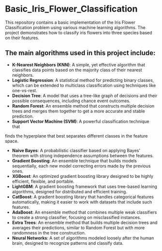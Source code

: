 # Basic_Iris_Flower_Classification

This repository contains a basic implementation of the Iris Flower Classification problem using various machine learning algorithms. The project demonstrates how to classify iris flowers into three species based on their features.

## The main algorithms used in this project include:
- **K-Nearest Neighbors (KNN)**: A simple, yet effective algorithm that classifies data points based on the majority class of their nearest neighbors.
- **Logistic Regression**: A statistical method for predicting binary classes, which can be extended to multiclass classification using techniques like one-vs-rest.
- **Decision Tree**: A model that uses a tree-like graph of decisions and their possible consequences, including chance event outcomes.
- **Random Forest**: An ensemble method that constructs multiple decision trees and merges them together to get a more accurate and stable prediction.
- **Support Vector Machine (SVM)**: A powerful classification technique that                

finds the hyperplane that best separates different classes in the feature space.
- **Naive Bayes**: A probabilistic classifier based on applying Bayes' theorem with strong independence assumptions between the features. 
- **Gradient Boosting**: An ensemble technique that builds models sequentially, each new model correcting errors made by the previous ones.
- **XGBoost**: An optimized gradient boosting library designed to be highly efficient, flexible, and portable.
- **LightGBM**: A gradient boosting framework that uses tree-based learning algorithms, designed for distributed and efficient training.     
- **CatBoost**: A gradient boosting library that handles categorical features automatically, making it easier to work with datasets that include such features.
- **AdaBoost**: An ensemble method that combines multiple weak classifiers to create a strong classifier, focusing on misclassified instances.
- **Extra Trees**: An ensemble method that builds multiple decision trees and averages their predictions, similar to Random Forest but with more randomness in the tree construction.
- **Neural Networks**: A set of algorithms modeled loosely after the human brain, designed to recognize patterns and classify data.





